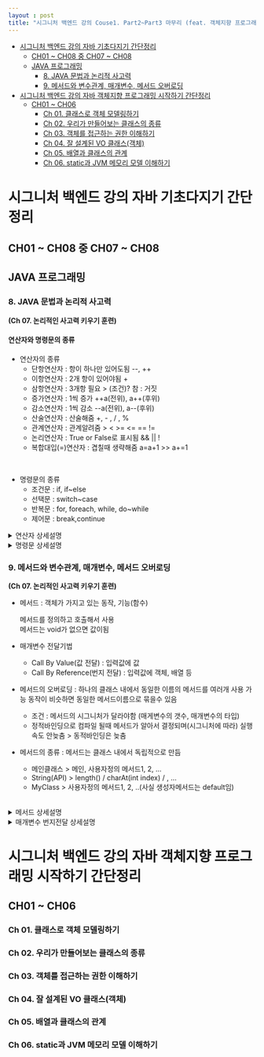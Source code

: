 ```yaml
---
layout : post
title: "시그니처 백엔드 강의 Couse1. Part2~Part3 마무리 (feat. 객체지향 프로그래밍)"
---
```




- [시그니처 백엔드 강의 자바 기초다지기 간단정리](#-------------------------)
  * [CH01 ~ CH08 중 CH07 ~ CH08](#ch01---ch08---ch07---ch08)
  * [JAVA 프로그래밍](#java------)
    + [8. JAVA 문법과 논리적 사고력](#8-java------------)
    + [9. 메서드와 변수관계, 매개변수, 메서드 오버로딩](#9--------------------------)
- [시그니처 백엔드 강의 자바 객체지향 프로그래밍 시작하기 간단정리](#-----------------------------------)
  * [CH01 ~ CH06](#ch01---ch06)
    + [Ch 01. 클래스로 객체 모델링하기](#ch-01--------------)
    + [Ch 02. 우리가 만들어보는 클래스의 종류](#ch-02------------------)
    + [Ch 03. 객체를 접근하는 권한 이해하기](#ch-03-----------------)
    + [Ch 04. 잘 설계된 VO 클래스(객체)](#ch-04-------vo--------)
    + [Ch 05. 배열과 클래스의 관계](#ch-05------------)
    + [Ch 06. static과 JVM 메모리 모델 이해하기](#ch-06-static--jvm------------)


시그니처 백엔드 강의 자바 기초다지기 간단정리
===



CH01 ~ CH08 중 CH07 ~ CH08
---
## JAVA 프로그래밍

### 8. JAVA 문법과 논리적 사고력 
__(Ch 07. 논리적인 사고력 키우기 훈련)__   

#### 연산자와 명령문의 종류
- 연산자의 종류   
  - 단항연산자 : 항이 하나만 있어도됨 --, ++ 
  - 이항연산자 : 2개 항이 있어야됨 + 
  - 삼항연산자 : 3개항 필요 > (조건)? 참 : 거짓
  - 증가연산자 : 1씩 증가 ++a(전위), a++(후위)
  - 감소연산자 : 1씩 감소 --a(전위), a--(후위)
  - 산술연산자 : 산술해줌 +, - , / , %
  - 관계연산자 : 관계알려줌 > < >= <= == !=
  - 논리연산자 : True or False로 표시됨 && || !
  - 복합대입(=)연산자 : 겹칠때 생략해줌 a=a+1 >> a+=1
<br>

- 명령문의 종류
  - 조건문 : if, if~else
  - 선택문 : switch~case
  - 반복문 : for, foreach, while, do~while
  - 제어문 : break,continue


<details>
<summary>
  연산자 상세설명
</summary>  <br>
  
1. 증가, 감소, 삼항연산자
   -

 - 증가연산자 : ++ (1씩 증가)
      - ++a(전위),a++(후위)
 - 감소연산자 : -- (1씩 감소)
      - --a(전위),b--(후위)
  <br>
  
> 전위 : 1 증가/감소 후 a값 사용  
> 후위 : a값 사용 후 1증가/감소

``` java
int x=10;
System.out.print(--x); //출력 : 9  x값 : 9
System.out.print(x--); //출력 : 9  x값 : 8
System.out.print(x--); //출력 : 8  x값 : 7
System.out.print(x); //출력 : 7  x값 : 7
```
   - 삼항 연산자 : (조건식) ? A : B
       - 조건식이 true 인경우 A출력
       - 조건식이 false 인경우 B출력
     <br>
  ``` java
int a=5;
int b=6;
int minValue = (a<b ? a : b) // 값은 a
```
<br>

 
2. 산술, 대입 연산자
   -

  - 산술 연산자 : + - /(몫) %(나머지)
     - / : 몫
     - % : 나머지
> 정수 예시 11/4=2  
> 실수 예시 11.0/4.0=2.75  
 <br>

> 정수 예시 11%4=3  
> 실수 예시 11.0%4.0=오류 (나머지는 실수는 안됨)


|연산의 형태|결과|예시|
|:--:|:--:|:--:|
|정수형과 정수형|정수형|5/2 > 2|
|실수형과 실수형|실수형|5.0/2.0 > 2.0|
|정수형과 실수형|실수형|5.0/2 > 2.0|

  - 복합 대입(=)연산자
> 변수(L-Value)=수식(R-Value)  
> a = c; > a에 c값을 넣는다  
> a = a+1; > a에 a+1을 넣는다.

|복합 대입연산자|풀어쓰기|
|:--:|:--:|
|a+=b|a=a+b|
|a-=b|a=a-b|
|a*=b|a=a*b|
|a/=b|a=a/b|
|a%=b|a=a%b|
<br>

 
3. 관계, 논리 연산자
   -

  - 관계(비교)연산자

  : 왼쪽과 오른쪽의 대소관계 비교, 연산의 결과는 true 아니면 false

|관계연산자|해석|
|:--:|:--:|
|a==b|a와 b가 같은가|
|a!=b|a와 b가 다른가|
|a<b|a가 b보다 작은가|
|a=<b|a가 b보다 작거나 같은가|
|a>b|a가 b보다 큰가|
|a>=b|a가 b보다 크거나 같은가|

 - 논리연산자 : 결과는 true 아니면 false

|논리 연산자|의미|해석|
|:--:|:--:|:--:|
|!a|not| true 면 false, false 면 ture 로 바꿈|
|a && b| and | a,b 가 둘다 참이면 참, 아니면 거짓|
|a 바바 b | or | a,b 중 하나라도 참이면 참, 아니면 거짓|

> a||b

```java
int x=1, y=0;
System.out.println(!(x>0)); // false
System.out.println(x<0||y>=0); // true
```
</details>

<details>
<summary>
  명령문 상세설명
</summary> 
    <br>
  
1. if문
   -

  - 단순 if문 : 조건식이 참이면 중괄호로 둘러쌓인 블록 안의 문자들 실행  
    `if(조건식){ 문장1; 문장2;}`
  - 블럭 if문 : if~else 문 : 조건식 참이면 중괄호 , 거짓이면 else문 블록  
    `if(조건식){ 문장1; }else{문장2;}`
  - 다중 if문 : if 가 아니면 다음 중괄호 조건식 참이면 중괄호 아니면 다음조건식..
    `if(조건식1){ 문장1; }elseif(조건식2){문장2;}elseif(조건식3){문장3;} ...... else{문장n;}`
  - 중첩 if문 : if문 안에 if문
    <br>
  
2. switch-case 문
   -

</details>

### 9. 메서드와 변수관계, 매개변수, 메서드 오버로딩 
__(Ch 07. 논리적인 사고력 키우기 훈련)__   

* 메서드
  : 객체가 가지고 있는 동작, 기능(함수)

  메서드를 정의하고 호출해서 사용  
  메서드는 void가 없으면 값이됨

* 매개변수 전달기법  
    - Call By Value(값 전달) : 입력값에 값
    - Call By Reference(번지 전달) : 입력값에 객체, 배열 등

* 메서드의 오버로딩
  : 하나의 클래스 내에서 동일한 이름의 메서드를 여러개 사용 가능
  동작이 비슷하면 동일한 메서드이름으로 묶을수 있음
    - 조건 : 메서드의 시그니처가 달라야함 (매게변수의 갯수, 매개변수의 타입)
    - 정적바인딩으로 컴파일 될때 메서드가 알아서 결정되며(시그니처에 따라) 실행속도 안늦춤 > 동적바인딩은 늦춤

* 메서드의 종류
  : 메서드는 클래스 내에서 독립적으로 만듬
    - 메인클래스 > 메인, 사용자정의 메서드1, 2, ...
    - String(API) > length() / charAt(int index) / , ...
    - MyClass > 사용자정의 메서드1, 2, ..(사실 생성자메서드는 default임)
  
<br>

<details>
<summary>
  메서드 상세설명  
</summary> 

<br>


> 반복적인 동일작업을 만듬
> 객체가 가지고 있는 메서드를 통해 데이터를 주고받으며 상호작용  
> (클래스로 객체정의 후 클래스 안에 메서드를 만듬)  
> 메서드는 크게 API에서 제공해주는 메서드와 사용자 정의 메서드  
> public int 메서드(){} > return으로 정수값이되고  
> public String 메서드(){} > return으로 문자열이 됨

```java
public int add(int x, int y){
// int x, int y를 매개변수라고 함 , 타입과 갯수를 맞춰야함
int z=x+y;
return z;
}
```

이런경우 add는 두 정수를 더해주는 메서드  
add(정수,정수); 로 호출가능  
` a = add(2,3);`  
이런식이면 a는 5

특징으로는 return값은 무조건 1개이며, return값이 없으면 void를 사용함  
'public void blabla(){
}'

</details>
<details>
<summary>
  매개변수 번지전달 상세설명  
</summary> 
  <br>
```java
int[] x={1,2,3,4,5}
add(x); //호출

  public int add(int[]a){
  int sum=0;
  for(int i=0;a.length;i++){
  sum+=a[i];
  }
  return sun;
  }
```
</details>
<details>
<summary>
  메서드의 오버로딩 상세설명
</summary>

  <br>

```java
public int add(int a, int b){
  int sum=a+b;
  return sum;
}

public float add(float a,float b){
  float sum=a+b;
  return sum;
}
public int add(int a,int b,int c){
  int sum=a+b+c;
  return sum;
}

```
> 정적 바인딩 형태로 'public int add_int_int(int a,int b){}'
> 이런형태로 저장되어 입력된 매개변수에 따라 알아서 분류하여 속도 안늦춤

</details>

시그니처 백엔드 강의 자바 객체지향 프로그래밍 시작하기 간단정리
===

CH01 ~ CH06
---
### Ch 01. 클래스로 객체 모델링하기
### Ch 02. 우리가 만들어보는 클래스의 종류
### Ch 03. 객체를 접근하는 권한 이해하기
### Ch 04. 잘 설계된 VO 클래스(객체)
### Ch 05. 배열과 클래스의 관계
### Ch 06. static과 JVM 메모리 모델 이해하기
